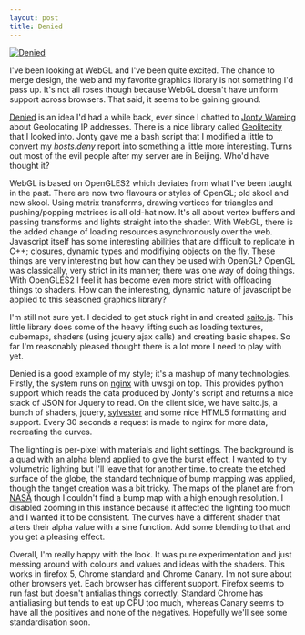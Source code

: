 ```yaml
---
layout: post
title: Denied
---
```


[![Denied](http://farm7.static.flickr.com/6076/6038601918_ab736c4a6f_z.jpg)](http://saito.section9.co.uk)

I've been looking at WebGL and I've been quite excited. The chance to merge design, the web and my favorite graphics library is not something I'd pass up. It's not all roses though because WebGL doesn't have uniform support across browsers. That said, it seems to be gaining ground.

[Denied](http://saito.section9.co.uk) is an idea I'd had a while back, ever since I chatted to [Jonty Wareing](http://www.jonty.co.uk) about Geolocating IP addresses. There is a nice library called [Geolitecity](http://www.maxmind.com/app/geolitecity) that I looked into. Jonty gave me a bash script that I modified a little to convert my *hosts.deny* report into something a little more interesting. Turns out most of the evil people after my server are in Beijing. Who'd have thought it?

WebGL is based on OpenGLES2 which deviates from what I've been taught in the past. There are now two flavours or styles of OpenGL; old skool and new skool. Using matrix transforms, drawing vertices for triangles and pushing/popping matrices is all old-hat now. It's all about vertex buffers and passing transforms and lights straight into the shader. With WebGL, there is the added change of loading resources asynchronously over the web. Javascript itself has some interesting abilities that are difficult to replicate in C++; closures, dynamic types and modifiying objects on the fly. These things are very interesting but how can they be used with OpenGL? OpenGL was classically, very strict in its manner; there was one way of doing things. With OpenGLES2 I feel it has become even more strict with offloading things to shaders. How can the interesting, dynamic nature of javascript be applied to this seasoned graphics library?

I'm still not sure yet. I decided to get stuck right in and created [saito.js](https://github.com/OniDaito/Saito.js). This little library does some of the heavy lifting such as loading textures, cubemaps, shaders (using jquery ajax calls) and creating basic shapes. So far I'm reasonably pleased thought there is a lot more I need to play with yet. 

Denied is a good example of my style; it's a mashup of many technologies. Firstly, the system runs on [nginx](http://wiki.nginx.org/) with uwsgi on top. This provides python support which reads the data produced by Jonty's script and returns a nice stack of JSON for Jquery to read. On the client side, we have saito.js, a bunch of shaders, jquery, [sylvester](http://sylvester.jcoglan.com/) and some nice HTML5 formatting and support. Every 30 seconds a request is made to nginx for more data, recreating the curves.

The lighting is per-pixel with materials and light settings. The background is a quad with an alpha blend applied to give the burst effect. I wanted to try volumetric lighting but I'll leave that for another time. to create the etched surface of the globe, the standard technique of bump mapping was applied, though the tanget creation was a bit tricky. The maps of the planet are from [NASA](http://visibleearth.nasa.gov/) though I couldn't find a bump map with a high enough resolution. I disabled zooming in this instance because it affected the lighting too much and I wanted it to be consistent. The curves have a different shader that alters their alpha value with a sine function. Add some blending to that and you get a pleasing effect.

Overall, I'm really happy with the look. It was pure experimentation and just messing around with colours and values and ideas with the shaders. This works in firefox 5, Chrome standard and Chrome Canary. Im not sure about other browsers yet. Each browser has different support. Firefox seems to run fast but doesn't antialias things correctly. Standard Chrome has antialiasing but tends to eat up CPU too much, whereas Canary seems to have all the positives and none of the negatives. Hopefully we'll see some standardisation soon. 

